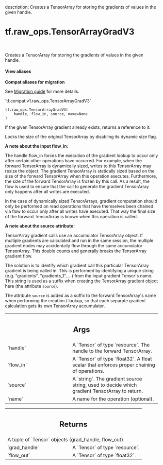 description: Creates a TensorArray for storing the gradients of values in the given handle.

<div itemscope itemtype="http://developers.google.com/ReferenceObject">
<meta itemprop="name" content="tf.raw_ops.TensorArrayGradV3" />
<meta itemprop="path" content="Stable" />
</div>

# tf.raw_ops.TensorArrayGradV3

<!-- Insert buttons and diff -->

<table class="tfo-notebook-buttons tfo-api nocontent" align="left">

</table>



Creates a TensorArray for storing the gradients of values in the given handle.

<section class="expandable">
  <h4 class="showalways">View aliases</h4>
  <p>
<b>Compat aliases for migration</b>
<p>See
<a href="https://www.tensorflow.org/guide/migrate">Migration guide</a> for
more details.</p>
<p>`tf.compat.v1.raw_ops.TensorArrayGradV3`</p>
</p>
</section>

<pre class="devsite-click-to-copy prettyprint lang-py tfo-signature-link">
<code>tf.raw_ops.TensorArrayGradV3(
    handle, flow_in, source, name=None
)
</code></pre>



<!-- Placeholder for "Used in" -->

If the given TensorArray gradient already exists, returns a reference to it.

Locks the size of the original TensorArray by disabling its dynamic size flag.

**A note about the input flow_in:**

The handle flow_in forces the execution of the gradient lookup to occur
only after certain other operations have occurred.  For example, when
the forward TensorArray is dynamically sized, writes to this TensorArray
may resize the object.  The gradient TensorArray is statically sized based
on the size of the forward TensorArray when this operation executes.
Furthermore, the size of the forward TensorArray is frozen by this call.
As a result, the flow is used to ensure that the call to generate the gradient
TensorArray only happens after all writes are executed.

In the case of dynamically sized TensorArrays, gradient computation should
only be performed on read operations that have themselves been chained via
flow to occur only after all writes have executed. That way the final size
of the forward TensorArray is known when this operation is called.

**A note about the source attribute:**

TensorArray gradient calls use an accumulator TensorArray object.  If
multiple gradients are calculated and run in the same session, the multiple
gradient nodes may accidentally flow through the same accumulator TensorArray.
This double counts and generally breaks the TensorArray gradient flow.

The solution is to identify which gradient call this particular
TensorArray gradient is being called in.  This is performed by identifying
a unique string (e.g. "gradients", "gradients_1", ...) from the input
gradient Tensor's name.  This string is used as a suffix when creating
the TensorArray gradient object here (the attribute `source`).

The attribute `source` is added as a suffix to the forward TensorArray's
name when performing the creation / lookup, so that each separate gradient
calculation gets its own TensorArray accumulator.

<!-- Tabular view -->
 <table class="responsive fixed orange">
<colgroup><col width="214px"><col></colgroup>
<tr><th colspan="2"><h2 class="add-link">Args</h2></th></tr>

<tr>
<td>
`handle`
</td>
<td>
A `Tensor` of type `resource`.
The handle to the forward TensorArray.
</td>
</tr><tr>
<td>
`flow_in`
</td>
<td>
A `Tensor` of type `float32`.
A float scalar that enforces proper chaining of operations.
</td>
</tr><tr>
<td>
`source`
</td>
<td>
A `string`.
The gradient source string, used to decide which gradient TensorArray
to return.
</td>
</tr><tr>
<td>
`name`
</td>
<td>
A name for the operation (optional).
</td>
</tr>
</table>



<!-- Tabular view -->
 <table class="responsive fixed orange">
<colgroup><col width="214px"><col></colgroup>
<tr><th colspan="2"><h2 class="add-link">Returns</h2></th></tr>
<tr class="alt">
<td colspan="2">
A tuple of `Tensor` objects (grad_handle, flow_out).
</td>
</tr>
<tr>
<td>
`grad_handle`
</td>
<td>
A `Tensor` of type `resource`.
</td>
</tr><tr>
<td>
`flow_out`
</td>
<td>
A `Tensor` of type `float32`.
</td>
</tr>
</table>

